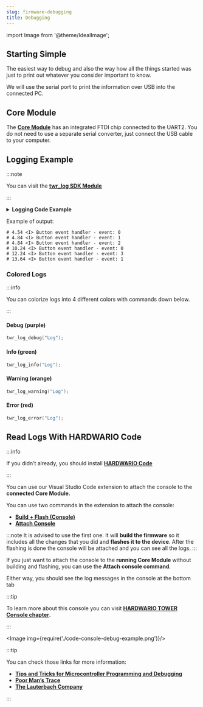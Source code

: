 ```yaml
---
slug: firmware-debugging
title: Debugging
---
```

import Image from '@theme/IdealImage';

## Starting Simple

The easiest way to debug and also the way how all the things started was just to print out whatever you consider important to know.

We will use the serial port to print the information over USB into the connected PC.

## Core Module

The [**Core Module**](../hardware-modules/about-core-module.md) has an integrated FTDI chip connected to the UART2. You do not need to use a separate serial converter, just connect the USB cable to your computer.

## Logging Example

:::note

You can visit the [**twr_log SDK Module**](https://sdk.hardwario.com/group__twr__log.html)

:::

<details><summary><b>Logging Code Example</b></summary>
<p>

```c showLineNumbers
#include <application.h>

// LED instance
twr_led_t led;

// Button instance
twr_button_t button;

void button_event_handler(twr_button_t *self, twr_button_event_t event, void *event_param)
{
    (void) self;
    (void) event_param;

    if (event == TWR_BUTTON_EVENT_PRESS)
    {
        twr_led_set_mode(&led, TWR_LED_MODE_TOGGLE);
    }
    // Logging in action
    twr_log_info("Button event handler - event: %i", event);
}

void application_init(void)
{
    // Initialize logging
    twr_log_init(TWR_LOG_LEVEL_DUMP, TWR_LOG_TIMESTAMP_ABS);

    // Initialize LED
    twr_led_init(&led, TWR_GPIO_LED, false, false);
    twr_led_set_mode(&led, TWR_LED_MODE_ON);

    // Initialize button
    twr_button_init(&button, TWR_GPIO_BUTTON, TWR_GPIO_PULL_DOWN, false);
    twr_button_set_event_handler(&button, button_event_handler, NULL);
}
```

</p>
</details>

Example of output:

```
# 4.54 <I> Button event handler - event: 0
# 4.84 <I> Button event handler - event: 1
# 4.84 <I> Button event handler - event: 2
# 10.24 <I> Button event handler - event: 0
# 12.24 <I> Button event handler - event: 3
# 13.64 <I> Button event handler - event: 1
```

### Colored Logs

:::info

You can colorize logs into 4 different colors with commands down below.

:::

#### Debug (purple)

```c
twr_log_debug("Log");
```

#### Info (green)

```c
twr_log_info("Log");
```

#### Warning (orange)

```c
twr_log_warning("Log");
```

#### Error (red)

```c
twr_log_error("Log");
```


## Read Logs With HARDWARIO Code

:::info

If you didn’t already, you should install [**HARDWARIO Code**](./about-hardwario-code.md)

:::

You can use our Visual Studio Code extension to attach the console to the **connected Core Module.**

You can use two commands in the extension to attach the console:

- [**Build + Flash (Console)**](./hardwario-extension-tutorial.md#build--flash-console)
- [**Attach Console**](./hardwario-extension-tutorial.md#attach-console)

:::note
  It is advised to use the first one. It will **build the firmware** so it includes all the changes that you did and **flashes it to the device**. After the flashing is done the console will be attached and you can see all the logs.
:::

If you just want to attach the console to the **running Core Module** without building and flashing, you can use the **Attach console command**.

Either way, you should see the log messages in the console at the bottom tab

:::tip

To learn more about this console you can visit [**HARDWARIO TOWER Console chapter**](./hardwario-tower-console.md).

:::

<Image img={require('./code-console-debug-example.png')}/>

:::tip

You can check those links for more information:

- [**Tips and Tricks for Microcontroller Programming and Debugging**](https://www.youtube.com/watch?v=cDaG1CdP5Ew)
- [**Poor Man’s Trace**](https://mcuoneclipse.com/2015/04/04/poor-mans-trace-free-of-charge-function-entryexit-trace-with-gnu-tools/)
- [**The Lauterbach Company**](https://www.lauterbach.com/frames.html?home.html)

:::

